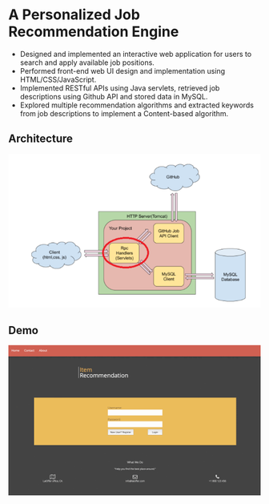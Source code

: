 # A Personalized Job Recommendation Engine
* Designed and implemented an interactive web application for users to search and apply available job positions.
* Performed front-end web UI design and implementation using HTML/CSS/JavaScript. 
* Implemented RESTful APIs using Java servlets, retrieved job descriptions using Github API and stored data in MySQL.
* Explored multiple recommendation algorithms and extracted keywords from job descriptions to implement a Content-based algorithm.

## Architecture
![image](architecture.png)


## Demo
![demo](job.gif)
